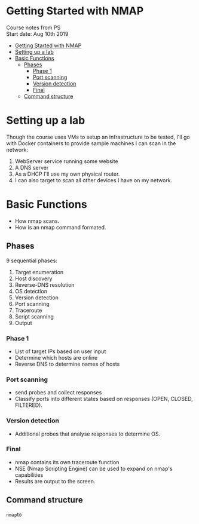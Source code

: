 # Getting Started with NMAP
Course notes from PS  
Start date: Aug 10th 2019

<!-- TOC -->

- [Getting Started with NMAP](#getting-started-with-nmap)
- [Setting up a lab](#setting-up-a-lab)
- [Basic Functions](#basic-functions)
    - [Phases](#phases)
        - [Phase 1](#phase-1)
        - [Port scanning](#port-scanning)
        - [Version detection](#version-detection)
        - [Final](#final)
    - [Command structure](#command-structure)

<!-- /TOC -->

# Setting up a lab
Though the course uses VMs to setup an infrastructure to be tested, I'll go with Docker containers to provide sample machines I can scan in the network:
1. WebServer service running some website
1. A DNS server
1. As a DHCP I'll use my own physical router.
1. I can also target to scan all other devices I have on my network.

# Basic Functions
* How nmap scans.
* How is an nmap command formated.

## Phases
9 sequential phases:
1. Target enumeration
1. Host discovery
1. Reverse-DNS resolution
1. OS detection
1. Version detection
1. Port scanning
1. Traceroute
1. Script scanning
1. Output


### Phase 1
* List of target IPs based on user input
* Determine which hosts are online
* Reverse DNS to determine names of hosts

### Port scanning
* send probes and collect responses
* Classify ports into different states based on responses (OPEN, CLOSED, FILTERED).

### Version detection
* Additional probes that analyse responses to determine OS.

### Final
* nmap contains its own traceroute function
* NSE (Nmap Scripting Engine) can be used to expand on nmap's capabilities
* Results are output to the screen.

## Command structure
`nmap`to 
